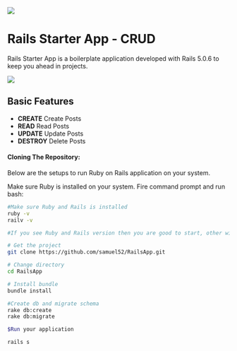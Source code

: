 ![](http://res.cloudinary.com/dko7n7x16/image/upload/c_scale,w_900/v1520545056/Ruby-on-Rails_unz92n.png)

# Rails Starter App - CRUD

Rails Starter App is a boilerplate application developed with Rails 5.0.6 to keep you ahead in projects.

![](https://res.cloudinary.com/dko7n7x16/image/upload/v1520546778/Simple_Rails_App_lqcroo.png)

Basic Features
--------

- **CREATE** Create Posts
- **READ** Read Posts
- **UPDATE** Update Posts
- **DESTROY** Delete Posts


#### Cloning The Repository:
Below are the setups to run Ruby on Rails application on your system.

Make sure Ruby is installed on your system. Fire command prompt and run bash:

```bash
#Make sure Ruby and Rails is installed
ruby -v
railv -v

#If you see Ruby and Rails version then you are good to start, other wise Setup Ruby On Rails

# Get the project
git clone https://github.com/samuel52/RailsApp.git

# Change directory
cd RailsApp

# Install bundle
bundle install

#Create db and migrate schema
rake db:create
rake db:migrate

$Run your application

rails s
```

